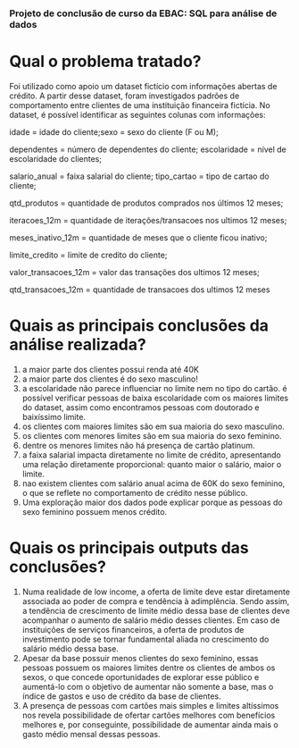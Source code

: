 ### Projeto de conclusão de curso da EBAC: SQL para análise de dados

# Qual o problema tratado?
Foi utilizado como apoio um dataset fictício com informações abertas de crédito. A partir desse dataset, foram investigados padrões de comportamento entre clientes de uma instituição financeira fictícia. No dataset, é possível identificar as seguintes colunas com informações:

idade = idade do cliente;sexo = sexo do cliente (F ou M); 

dependentes = número de dependentes do cliente; escolaridade = nível de escolaridade do clientes; 

salario_anual = faixa salarial do cliente; tipo_cartao = tipo de cartao do cliente; 

qtd_produtos = quantidade de produtos comprados nos últimos 12 meses; 

iteracoes_12m = quantidade de iterações/transacoes nos ultimos 12 meses; 

meses_inativo_12m = quantidade de meses que o cliente ficou inativo; 

limite_credito = limite de credito do cliente; 

valor_transacoes_12m = valor das transações dos ultimos 12 meses; 

qtd_transacoes_12m = quantidade de transacoes dos ultimos 12 meses

# Quais as principais conclusões da análise realizada?
1. a maior parte dos clientes possui renda até 40K
2. a maior parte dos clientes é do sexo masculino!
3. a escolaridade não parece influenciar no limite nem no tipo do cartão. é possível verificar pessoas de baixa escolaridade com os maiores limites do dataset, assim como encontramos pessoas com doutorado e baixíssimo limite.
4. os clientes com maiores limites são em sua maioria do sexo masculino.
5. os clientes com menores limites são em sua maioria do sexo feminino.
6. dentre os menores limites não há presença de cartão platinum.
7. a faixa salarial impacta diretamente no limite de crédito, apresentando uma relação diretamente proporcional: quanto maior o salário, maior o limite.
8. nao existem clientes com salário anual acima de 60K do sexo feminino, o que se reflete no comportamento de crédito nesse público.
9. Uma exploração maior dos dados pode explicar porque as pessoas do sexo feminino possuem menos crédito.

# Quais os principais outputs das conclusões?
1. Numa realidade de low income, a oferta de limite deve estar diretamente associada ao poder de compra e tendência à adimplência. Sendo assim, a tendência de crescimento de limite médio dessa base de clientes deve acompanhar o aumento de salário médio desses clientes. Em caso de instituições de serviços financeiros, a oferta de produtos de investimento pode se tornar fundamental aliada no crescimento do salário médio dessa base.
2. Apesar da base possuir menos clientes do sexo feminino, essas pessoas possuem os maiores limites dentre os clientes de ambos os sexos, o que concede oportunidades de explorar esse público e aumentá-lo com o objetivo de aumentar não somente a base, mas o índice de gastos e uso de crédito da base de clientes.
3. A presença de pessoas com cartões mais simples e limites altíssimos nos revela possibilidade de ofertar cartões melhores com benefícios melhores e, por conseguinte, possibilidade de aumentar ainda mais o gasto médio mensal dessas pessoas.
